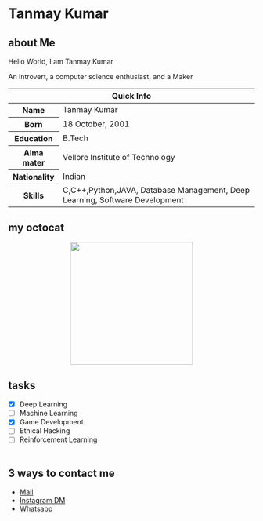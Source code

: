 # Tanmay Kumar

## about Me

Hello World, I am Tanmay Kumar

An introvert, a computer science enthusiast, and a Maker
<table>
<thead>
<tr>
<th colspan="2">Quick Info</th>
</tr>
</thead>
<tbody>
<tr><th scope='row'>Name</th><td>Tanmay Kumar</td></tr>
<tr><th scope='row'>Born</th><td><time datetime="2001-10-18 08:00">18 October, 2001</time></td></tr>
<tr><th scope='row'>Education</th><td>B.Tech</td></tr>
<tr><th scope='row'>Alma mater</th><td>Vellore Institute of Technology</td></tr>
<tr><th scope='row'>Nationality</th><td>Indian</td></tr>
<tr><th scope='row'>Skills</th><td>C,C++,Python,JAVA, Database Management, Deep Learning, Software Development</td></tr>
</tbody>
</table>

## my octocat
<p align = "center">
<img src = "https://user-images.githubusercontent.com/72539289/114390435-e5b18600-9bb3-11eb-9240-203005e38b7e.jpg" width="250" height="250" />
</p>


## tasks
- [X] Deep Learning
- [ ] Machine Learning 
- [X] Game Development
- [ ] Ethical Hacking
- [ ] Reinforcement Learning
<br><br>
## 3 ways to contact me

<ul>
<li><a href="mailto:tanmay44a@gmail.com" rel="me">Mail</a>
<li><a href="https://www.instagram.com/Tanmay._.kumar.__/" rel="me">Instagram DM</a>
<li><a href="https://wa.me/7296876969?text=Hi" rel="me">Whatsapp</a>
</li>
</ul>
